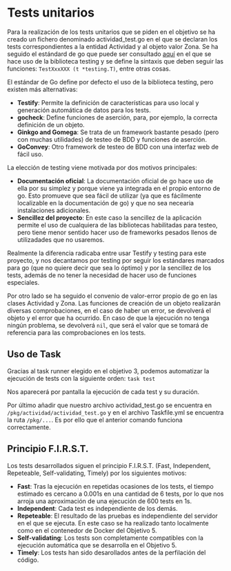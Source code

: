 # Tests unitarios

Para la realización de los tests unitarios que se piden en el objetivo se ha creado un fichero denominado actividad_test.go en el que se declaran los tests correspondientes a la entidad Actividad y al objeto valor Zona. Se ha seguido el estándard de go que puede ser consultado [aquí](https://go.dev/doc/tutorial/add-a-test) en el que se hace uso de la biblioteca testing y se define la sintaxis que deben seguir las funciones: `TestXxxXXX (t *testing.T)`, entre otras cosas.

El estándar de Go define por defecto el uso de la biblioteca testing, pero existen más alternativas:
- **Testify**: Permite la definición de características para uso local y generación automática de datos para los tests.
- **gocheck**: Define funciones de aserción, para, por ejemplo, la correcta definición de un objeto.
- **Ginkgo and Gomega**: Se trata de un framework bastante pesado (pero con muchas utilidades) de testeo de BDD y funciones de aserción.
- **GoConvey**: Otro framework de testeo de BDD con una interfaz web de fácil uso.

La elección de testing viene motivada por dos motivos principales:
- **Documentación oficial**: La documentación oficial de go hace uso de ella por su simplez y porque viene ya integrada en el propio entorno de go. Esto promueve que sea fácil de utilizar (ya que es fácilmente localizable en la documentación de go) y que no sea necearia instalaciones adicionales.
- **Sencillez del proyecto**: En este caso la sencillez de la aplicación permite el uso de cualquiera de las bibliotecas habilitadas para testeo, pero tiene menor sentido hacer uso de frameworks pesados llenos de utilizadades que no usaremos.

Realmente la diferencia radicaba entre usar Testify y testing para este proyecto, y nos decantamos por testing por seguir los estándares marcados para go (que no quiere decir que sea lo óptimo) y por la sencillez de los tests, además de no tener la necesidad de hacer uso de funciones especiales.

Por otro lado se ha seguido el convenio de valor-error propio de go en las clases Actividad y Zona. Las funciones de creación de un objeto realizarán diversas comprobaciones, en el caso de haber un error, se devolverá el objeto y el error que ha ocurrido. En caso de que la ejecución no tenga ningún problema, se devolverá `nil`, que será el valor que se tomará de referencia para las comprobaciones en los tests.

## Uso de Task

Gracias al task runner elegido en el objetivo 3, podemos automatizar la ejecución de tests con la siguiente orden:
	`task test`

Nos aparecerá por pantalla la ejecución de cada test y su duración.

Por último añadir que nuestro archivo actividad_test.go se encuentra en `/pkg/actividad/actividad_test.go` y en el archivo Taskfile.yml se encuentra la ruta `/pkg/...`. Es por ello que el anterior comando funciona correctamente.

## Principio F.I.R.S.T.

Los tests desarrollados siguen el principio F.I.R.S.T. (Fast, Independent, Repeteable, Self-validating, Timely) por los siguientes motivos:
- **Fast**: Tras la ejecución en repetidas ocasiones de los tests, el tiempo estimado es cercano a 0.001s en una cantidad de 6 tests, por lo que nos arroja una aproximación de una ejecución de 600 tests en 1s.
- **Independent**: Cada test es independiente de los demás.
- **Repeteable**: El resultado de las pruebas es independiente del servidor en el que se ejecuta. En este caso se ha realizado tanto localmente como en el contenedor de Docker del Objetivo 5.
- **Self-validating**: Los tests son completamente compatibles con la ejecución automática que se desarrolla en el Objetivo 5.
- **Timely**: Los tests han sido desarollados antes de la perfilación del código.